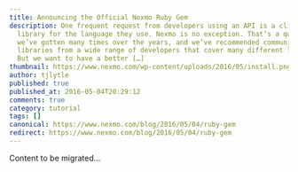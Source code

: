 ```yaml
---
title: Announcing the Official Nexmo Ruby Gem
description: One frequent request from developers using an API is a client
  library for the language they use. Nexmo is no exception. That’s a question
  we’ve gotten many times over the years, and we’ve recommended community client
  libraries from a wide range of developers that cover many different languages.
  But we want to have a better […]
thumbnail: https://www.nexmo.com/wp-content/uploads/2016/05/install.png
author: tjlytle
published: true
published_at: 2016-05-04T20:29:12
comments: true
category: tutorial
tags: []
canonical: https://www.nexmo.com/blog/2016/05/04/ruby-gem
redirect: https://www.nexmo.com/blog/2016/05/04/ruby-gem
---
```

Content to be migrated...